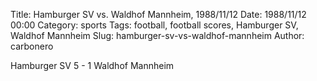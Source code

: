 Title: Hamburger SV vs. Waldhof Mannheim, 1988/11/12
Date: 1988/11/12 00:00
Category: sports
Tags: football, football scores, Hamburger SV, Waldhof Mannheim
Slug: hamburger-sv-vs-waldhof-mannheim
Author: carbonero


Hamburger SV 5 - 1 Waldhof Mannheim

